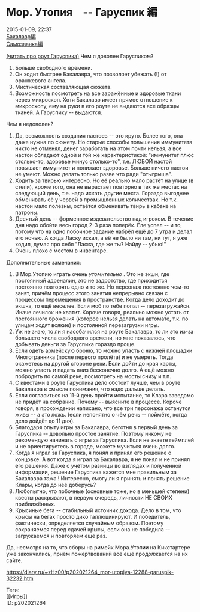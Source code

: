 Мор. Утопия　-- Гаруспик 編
==========================

   
 2015-01-09, 22:37   
   [Бакалавр編](Мор.%20Утопия%20--%20Бакалавр%20編)    
  [Самозванка編](Мор.%20Утопия%20--%20Самозванка編)    
   
  [(читать про роут Гаруспика)](https://zHz00.diary.ru/p202021264.htm?index=1#linkmore202021264m1)    Чем я доволен Гаруспиком?   
 1) Больше свободного времени.   
 2) Он ходит быстрее Бакалавра, что позволяет убежать (!) от оранжевого ангела.   
 3) Мистическая составляющая сюжета.   
 4) Возможность посмотреть на все заражённые и здоровые ткани через микроскоп. Хотя Бакалавр имеет прямое отношение к микроскопу, ему на руки в его роуте не выдаются все образцы тканей. А Гаруспику -- выдаются.   
   
 Чем я недоволен?   
 1) Да, возможность создания настоев -- это круто. Более того, она даже нужна по сюжету. Но старые способы повышения иммунитета никто не отменял, денег заработать на этом почти нельзя, а все настои обладают одной и той же характеристикой: "иммунитет плюс столько-то, здоровье минус столько-то", т.е. ЛЮБОЙ настой повышает иммунитет и понижает здоровье. Больше ничего настои не умеют. Можно делать только разве что ради "отыгрыша".   
 2) Ходить за твирью интересно. Но её реально мало растёт на улице (в степи), кроме того, она не вырастает повторно в тех же местах на следующий день, т.е. надо искать другие места. Гораздо выгоднее обменивать её у червей в промышленных количествах. Но т.к. настои мало полезны, остаётся обменивать твирь в кабаке на патроны.   
 3) Десятый день -- форменное издевательство над игроком. В течение дня надо обойти весь город 2-3 раза поперёк. Еле успел -- и то, потому что на одно побочное задание набрёл ещё до 7 утра и делал его ночью. А когда Ласку искал, а её не было ни там, ни тут, я уже ходил, думая про себя "Ласка, где же ты? Найду -- убью!"   
 4) Очень плохо с местом в инвентаре.   
   
 Дополнительные замечания:   
 1) В Мор.Утопию играть очень  *утомительно*  . Это не экшн, где постоянный адреналин, это не задротство, где приходится постоянно повторять одно и то же. Но персонаж постоянно чем-то занят, причём процесс этого занятия непрерывно связан с процессом перемещения в пространстве. Когда дело доходит до экшна, то ещё веселее. Если моб по тебе попал -- перезагружайся. Иначе лечилок не хватит. Короче говоря, реально можно устать от постоянного брожения (которое нельзя делать на автомате, т.к. по улицам ходят всякие) и постоянной перезагрузки игры.   
 2) Уж не знаю, то ли я насобачился на роуте Бакалавра, то ли это из-за большего числа свободного времени, но мне показалось, что добывать деньги за Гаруспика гораздо проще.   
 3) Если одеть армейскую броню, то можно упасть с нижней площадки Многогранника (после первого пролёта) и не умереть. Тогда окажетесь на другой стороне реки. Если дойти до края карты, можно упасть и падать вниз бесконечно долго. А ещё можно побродить по самой реке, посмотреть на мосты снизу и т.п.   
 4) С квестами в роуте Гаруспика дело обстоит лучше, чем в роуте Бакалавра в смысле понимания, что надо дальше делать.   
 5) Если согласиться на 11-й день пройти испытание, то Клара заведомо не придёт на собрание. Почему -- выясните в процессе. Короче говоря, в прохождении написано, что все три персонажа останутся живы -- а это ложь. (если непонятно о чём речь -- поймёте, когда дело дойдёт до 11 дня).   
 6) Благодаря опыту игры за Бакалавра, беготня в первый день за Гаруспика -- довольно простое занятие. Поэтому никому не рекомендую начинать с игры за Гаруспика. Если не знаете геймплей и не ориентируетесь в городе, можете мучиться очень долго.   
 7) Когда я играл за Гаруспика, я понял и принял его решение о концовке. А вот когда я играл за Бакалавра, я не понял и не принял его решения. Даже с учётом разницы во взглядах и полученной информации, решение Гаруспика кажется мне правильным за Бакалавра  *тоже*  ! Интересно, смогу ли я принять и понять решение Клары, когда до неё доберусь?   
 8) Любопытно, что побочные (основные тоже, но в меньшей степени) квесты раскрывают, в первую очередь, личности НЕ СВОИХ приближённых.   
 9) Крысиные бега -- стабильный источник дохода. Дело в том, что крысы на бегах просто дико галлюцинируют. И победитель, фактически, определяется случайным образом. Поэтому сохраняемся перед сдачей крысы, если она не победила -- загружаемся и повторяем ещё раз.   
   
 Да, несмотря на то, что сборы на римейк Мора.Утопии на Кикстартере уже закончились, приём пожертвований всё ещё продолжается на их сайте.     
    
 <https://diary.ru/~zHz00/p202021264_mor-utopiya-12288-garuspik-32232.htm>   
   
 Теги:   
 [[Игры]]   
 ID: p202021264